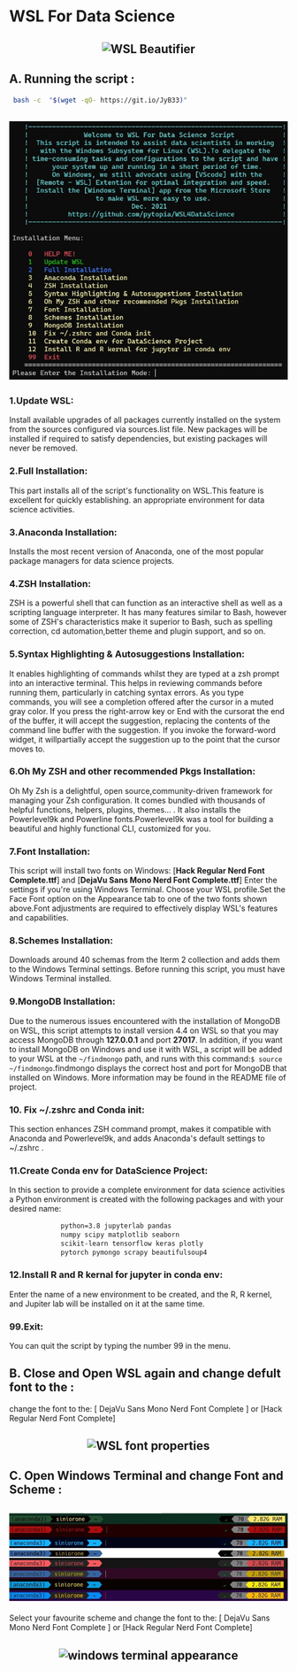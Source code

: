 # WSL For Data Science 
<h2 align="center" id="WSL-Beautifier">
	<img src="images/WSL-Beautifier.jpg" alt="WSL Beautifier">
</h2>

## A. Running the script :

```sh
 bash -c  "$(wget -qO- https://git.io/JyB33)"
```
<h2 align="center" id="font-properties">
	<img src="images/WSL4DS.jpg" alt="WSL For Data Science MENU">
</h2>

### 1.Update WSL:
Install available upgrades of all packages currently installed on the  system from the sources configured via sources.list file. New packages will be installed if required to satisfy dependencies, but existing packages will never be removed.

### 2.Full Installation:
This part installs all of the script's functionality on WSL.This feature is excellent for quickly establishing. an appropriate environment for data science activities.

### 3.Anaconda Installation:
Installs the most recent version of Anaconda, one of the most popular package managers for data science projects.

### 4.ZSH Installation:
ZSH is a powerful shell that can function as an interactive shell as well as a scripting language interpreter. It has many features similar to Bash, however some of ZSH's characteristics make it superior to Bash, such as spelling correction, cd automation,better theme and plugin support, and so on.

### 5.Syntax Highlighting & Autosuggestions Installation:
It enables highlighting of commands whilst they are typed at a zsh prompt into an interactive terminal. This helps in reviewing commands before running them, particularly in catching syntax errors. As you type commands, you will see a completion offered  after the cursor in a muted gray color. If you press the right-arrow key or End with the cursorat the end of the buffer, it will accept the suggestion,  replacing  the contents of  the command line buffer with the suggestion. If you invoke the forward-word  widget, it willpartially accept the suggestion up to the point that the cursor moves to.

### 6.Oh My ZSH and other recommended Pkgs Installation:
Oh My Zsh is a delightful, open source,community-driven framework for managing your Zsh configuration. It comes bundled with thousands of helpful functions, helpers,  plugins,  themes... . It also installs the Powerlevel9k and Powerline fonts.Powerlevel9k was a tool for building a beautiful and highly functional CLI, customized for you.

### 7.Font Installation:
This script will install two fonts on Windows: [**Hack Regular Nerd Font Complete.ttf**] and [**DejaVu Sans Mono Nerd Font Complete.ttf**] Enter the settings if you're using Windows Terminal. Choose your WSL profile.Set the Face Font option on the Appearance tab to one of the two fonts shown above.Font adjustments are required to effectively display WSL's features and capabilities.

### 8.Schemes Installation:
Downloads around 40 schemas from the Iterm 2 collection and adds them to the Windows Terminal settings. Before running this script, you must have Windows Terminal installed.

### 9.MongoDB Installation:
Due to the numerous issues encountered with  the  installation of MongoDB on WSL, this script attempts to install version 4.4 on WSL so  that  you  may  access  MongoDB  through  **127.0.0.1** and port **27017**. In addition, if you want  to  install  MongoDB on Windows and use it with WSL, a script will be added to your WSL at the `~/findmongo` path, and runs with this command:```$ source  ~/findmongo```.findmongo  displays  the  correct  host  and  port for MongoDB that installed on Windows. More information may be found in the README file of project.

### 10. Fix ~/.zshrc and Conda init:
This section enhances  ZSH command prompt, makes it compatible with Anaconda and Powerlevel9k, and adds Anaconda's default settings to ~/.zshrc  .

### 11.Create Conda env for DataScience Project:
In this section to provide a complete environment for data science activities a Python environment is created with the following packages and with your desired name:
```
             python=3.8 jupyterlab pandas
             numpy scipy matplotlib seaborn
             scikit-learn tensorflow keras plotly
             pytorch pymongo scrapy beautifulsoup4
```
### 12.Install R and R kernal for jupyter in conda env:
Enter the name of a new environment to be created, and
the R, R kernel, and Jupiter lab will be installed on
it at the same time.

### 99.Exit:
You can quit the script by typing the number 99 in the menu.
	     
## B. Close and Open WSL again and change defult font to the :

change the font to the:
[ DejaVu Sans Mono Nerd Font Complete ] or [Hack Regular Nerd Font Complete]

<h2 align="center" id="font-properties">
	<img src="images/font-properties.jpg" alt="WSL font properties">
</h2>

## C. Open Windows Terminal and change Font and Scheme :
<h2 align="center" id="WSL-Schemes">
	<img src="images/WSL-Schemes.jpg" alt="WSL Schemes">
</h2>

Select your favourite scheme and change the font to the:
[ DejaVu Sans Mono Nerd Font Complete ] or [Hack Regular Nerd Font Complete]
<h2 align="center" id="windows-terminal-appearance">
	<img src="images/windows-terminal-appearance.jpg" alt="windows terminal appearance">
</h2>



